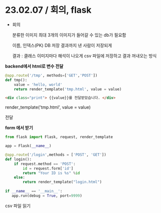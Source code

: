 # 23.02.07 / 회의, flask

- 회의
    
    분류한 이미지
    최대 3개의 이미지가 들어갈 수 있는 db가 필요함
    
    이름, 인덱스(PK)
    DB 저장
    결과까지 낸 사람이 저장되게
    
    결과 : 클래스 이미지마다 해석이 나오게
    csv 파일에 저장하고 결과 꺼내오는 방식
    

**backend에서 html로 변수 전달**

```python
@app.route('/tmp', methods=['GET','POST'])
def tmp():
    value = 'hello, world'
    return render_template('tmp.html', value = value)
```

```html
<div class="print"> {{value}}를 전달받았습니다. </div>
```

render_template('tmp.html', value = value)

전달

**form 에서 받기**

```python
from flask import Flask, request, render_template

app = Flask(__name__)

@app.route('/login',methods = ['POST', 'GET'])
def login():
    if request.method == 'POST':
        id = request.form['id']
        return "Your ID is %s" %id
    else:
        return render_template("login.html")
     
if __name__ == '__main__':
   app.run(debug = True, port=9999)
```

csv 파일 읽기

